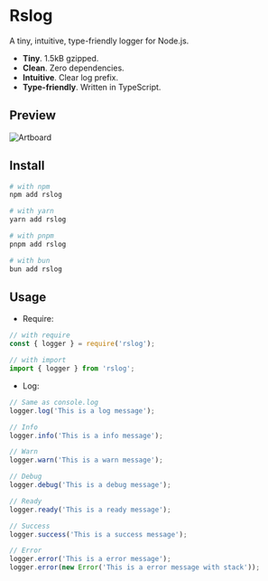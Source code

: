 # Rslog

A tiny, intuitive, type-friendly logger for Node.js.

- **Tiny**. 1.5kB gzipped.
- **Clean**. Zero dependencies.
- **Intuitive**. Clear log prefix.
- **Type-friendly**. Written in TypeScript.

## Preview

![Artboard](https://github.com/rspack-contrib/rslog/assets/7237365/410e19c3-04c9-48e7-a05b-e358b138f79c)


## Install

```bash
# with npm
npm add rslog

# with yarn
yarn add rslog

# with pnpm
pnpm add rslog

# with bun
bun add rslog
```

## Usage

- Require:

```js
// with require
const { logger } = require('rslog');

// with import
import { logger } from 'rslog';
```

- Log:

```js
// Same as console.log
logger.log('This is a log message');

// Info
logger.info('This is a info message');

// Warn
logger.warn('This is a warn message');

// Debug
logger.debug('This is a debug message');

// Ready
logger.ready('This is a ready message');

// Success
logger.success('This is a success message');

// Error
logger.error('This is a error message');
logger.error(new Error('This is a error message with stack'));
```
